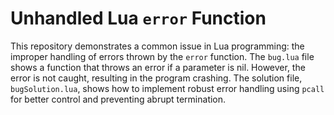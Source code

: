 # Unhandled Lua `error` Function

This repository demonstrates a common issue in Lua programming: the improper handling of errors thrown by the `error` function.  The `bug.lua` file shows a function that throws an error if a parameter is nil. However, the error is not caught, resulting in the program crashing.  The solution file, `bugSolution.lua`, shows how to implement robust error handling using `pcall` for better control and preventing abrupt termination.